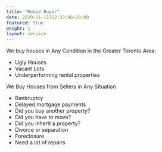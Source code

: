 ```yaml
---
title: "House Buyer"
date: 2020-11-11T12:33:46+10:00
featured: true
weight: 1
layout: service
---
```


We buy houses in Any Condition in the Greater Toronto Area:
* Ugly Houses
* Vacant Lots
* Underperforming rental properties

We Buy Houses from Sellers in Any Situation

* Bankruptcy
* Delayed mortgage payments
* Did you buy another property?
* Did you have to move?
* Did you inherit a property?
* Divorce or separation
* Foreclosure
* Need a lot of repairs
